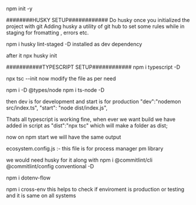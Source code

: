 npm init -y

########HUSKY SETUP############
Do husky once you initialized the project with git
Adding husky a utility of git hub to set some rules while in staging for fromatting , errors etc.

 npm i husky lint-staged -D installed as dev dependency

 after it npx husky init 

 ###########TYPESCRIPT SETUP############
 npm i typescript -D

 <!-- we have to instalize ts.config.json  -->
 npx tsc --init
 now modify the file as per need


 <!-- Need types for node js -->
 npm i -D @types/node
 npm i ts-node -D


then dev is for development and start is for production
"dev":"nodemon src/index.ts",
"start": "node dist/index.js",

Thats all typescript is working fine, when ever we want build we have added in script as  "dist":"npx tsc" which will make a folder as dist;

now on npm start we will have the same output


<!-- NOW folders for mvc architecture -->

ecosystem.config.js :- this file is for process manager pm library 

<!-- NOW SETTING UP  COMMIT LINT TO FORCE PROPER COMMIT MESSAGE-->
we would need husky for it along with npm i @commitlint/cli @commitlint/config conventional -D



<!-- DOTENV -->
npm i dotenv-flow

npm i cross-env  this helps to check if enviroment is production or testing and it is same on all systems 